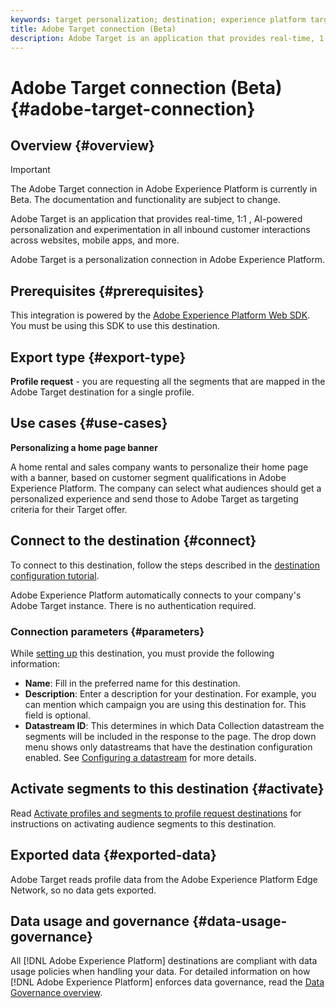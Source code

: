 ```yaml
---
keywords: target personalization; destination; experience platform target destination;adobe target destination;
title: Adobe Target connection (Beta)
description: Adobe Target is an application that provides real-time, 1:1 , and AI-powered personalization and experimentation in all inbound customer interactions across websites, mobile apps, and more.
---
```


# Adobe Target connection (Beta) {#adobe-target-connection}

## Overview {#overview}

>[!IMPORTANT]
>
>The Adobe Target connection in Adobe Experience Platform is currently in Beta. The documentation and functionality are subject to change.

Adobe Target is an application that provides real-time, 1:1 , AI-powered personalization and experimentation in all inbound customer interactions across websites, mobile apps, and more.

Adobe Target is a personalization connection in Adobe Experience Platform.

## Prerequisites {#prerequisites}

This integration is powered by the [Adobe Experience Platform Web SDK](../../../edge/home.md). You must be using this SDK to use this destination.

## Export type {#export-type}

**Profile request** - you are requesting all the segments that are mapped in the Adobe Target destination for a single profile.

## Use cases {#use-cases}

**Personalizing a home page banner**

A home rental and sales company wants to personalize their home page with a banner, based on customer segment qualifications in Adobe Experience Platform. The company can select what audiences should get a personalized experience and send those to Adobe Target as targeting criteria for their Target offer.

## Connect to the destination {#connect}

To connect to this destination, follow the steps described in the [destination configuration tutorial](../../ui/connect-destination.md).

Adobe Experience Platform automatically connects to your company's Adobe Target instance. There is no authentication required.

### Connection parameters {#parameters}

While [setting up](../../ui/connect-destination.md) this destination, you must provide the following information:

*  **Name**: Fill in the preferred name for this destination.
*  **Description**: Enter a description for your destination. For example, you can mention which campaign you are using this destination for. This field is optional.
*  **Datastream ID**: This determines in which Data Collection datastream the segments will be included in the response to the page. The drop down menu shows only datastreams that have the destination configuration enabled. See [Configuring a datastream](../../../edge/fundamentals/datastreams.md) for more details.

## Activate segments to this destination {#activate}

Read [Activate profiles and segments to profile request destinations](../../ui/activate-profile-request-destinations.md) for instructions on activating audience segments to this destination.

## Exported data {#exported-data}

Adobe Target reads profile data from the Adobe Experience Platform Edge Network, so no data gets exported.

## Data usage and governance {#data-usage-governance}

All [!DNL Adobe Experience Platform] destinations are compliant with data usage policies when handling your data. For detailed information on how [!DNL Adobe Experience Platform] enforces data governance, read the [Data Governance overview](https://experienceleague.adobe.com/docs/experience-platform/data-governance/home.html).
